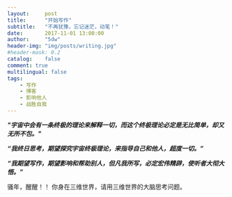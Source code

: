 ```yaml
---
layout:     post
title:      "开始写作"
subtitle:   "不再犹豫，忘记迷茫，动笔！"
date:       2017-11-01 13:00:00
author:     "5dw"
header-img: "img/posts/writing.jpg"
#header-mask: 0.2
catalog:    false
comment: true
multilingual: false
tags:
    - 写作
    - 博客
    - 影响他人
    - 战胜自我
---
```


***"宇宙中会有一条终极的理论来解释一切，而这个终极理论必定是无比简单，却又无所不包。"***

***“我终日思考，期望探究宇宙终极理论，来指导自己和他人，超度一切。”***

***“我期望写作，期望影响和帮助别人，但凡我所写，必定宏伟精辟，使听者大彻大悟。”***


骚年，醒醒！！
你身在三维世界，请用三维世界的大脑思考问题。
